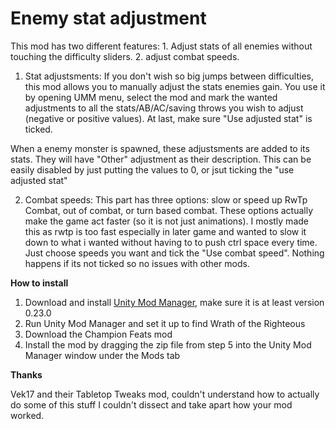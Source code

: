 # Enemy stat adjustment

This mod has two different features: 1. Adjust stats of all enemies without touching the difficulty sliders. 2. adjust combat speeds.

1. Stat adjustsments: If you don't wish so big jumps between difficulties, this mod allows you to manually adjust the stats enemies gain. You use it by opening UMM menu, select the mod and mark the wanted adjustments to all the stats/AB/AC/saving throws you wish to adjust (negative or positive values). At last, make sure "Use adjusted stat" is ticked.

When a enemy monster is spawned, these adjustsments are added to its stats. They will have "Other" adjustment as their description. This can be easily disabled by just putting the values to 0, or jsut ticking the "use adjusted stat"

2. Combat speeds: This part has three options: slow or speed up RwTp Combat, out of combat, or turn based combat. These options actually make the game act faster (so it is not just animations). I mostly made this as rwtp is too fast especially in later game and wanted to slow it down to what i wanted without having to to push ctrl space every time. 
Just choose speeds you want and tick the "Use combat speed". Nothing happens if its not ticked so no issues with other mods. 


**How to install**

1. Download and install [Unity Mod Manager](https://github.com/newman55/unity-mod-manager), make sure it is at least version 0.23.0
2. Run Unity Mod Manager and set it up to find Wrath of the Righteous
3. Download the Champion Feats mod
4. Install the mod by dragging the zip file from step 5 into the Unity Mod Manager window under the Mods tab

**Thanks**

Vek17 and their Tabletop Tweaks mod, couldn't understand how to actually do some of this stuff I couldn't dissect and take apart how your mod worked. 
